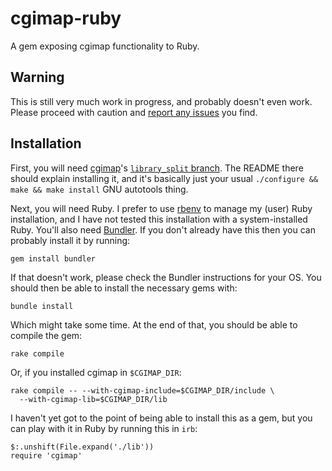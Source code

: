 # cgimap-ruby #

A gem exposing cgimap functionality to Ruby.

## Warning ##

This is still very much work in progress, and probably doesn't even work. Please proceed with caution and [report any issues](https://github.com/zerebubuth/cgimap-ruby/issues/new) you find.

## Installation ##

First, you will need [cgimap](https://github.com/zerebubuth/openstreetmap-cgimap)'s [`library_split` branch](https://github.com/zerebubuth/openstreetmap-cgimap/tree/library_split). The README there should explain installing it, and it's basically just your usual `./configure && make && make install` GNU autotools thing.

Next, you will need Ruby. I prefer to use [rbenv](http://rbenv.org/) to manage my (user) Ruby installation, and I have not tested this installation with a system-installed Ruby. You'll also need [Bundler](http://bundler.io/). If you don't already have this then you can probably install it by running:

    gem install bundler

If that doesn't work, please check the Bundler instructions for your OS. You should then be able to install the necessary gems with:

    bundle install

Which might take some time. At the end of that, you should be able to compile the gem:

    rake compile

Or, if you installed cgimap in `$CGIMAP_DIR`:

    rake compile -- --with-cgimap-include=$CGIMAP_DIR/include \
	  --with-cgimap-lib=$CGIMAP_DIR/lib

I haven't yet got to the point of being able to install this as a gem, but you can play with it in Ruby by running this in `irb`:

    $:.unshift(File.expand('./lib'))
	require 'cgimap'

